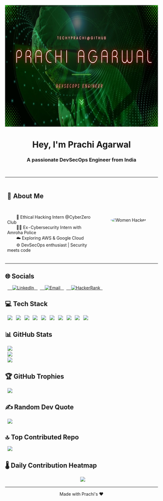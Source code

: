 <p align="center">
  <img src="https://github.com/techyprachi/techyprachi/blob/main/GITHUB%20Banner.jpg?raw=true" alt="GitHub Banner" width="100%" height="400">
</p>

<h1 align="center">Hey, I'm Prachi Agarwal</h1>
<h3 align="center">A passionate DevSecOps Engineer from India</h3>

<table>
  <tr>
    <td width="60%">
      <h2>💫 About Me</h2>
      <p>
        🔐 Ethical Hacking Intern @CyberZero Club <br>
        👮‍♀️ Ex-Cybersecurity Intern with Amroha Police <br>
        ☁️ Exploring AWS & Google Cloud <br>
        ⚙️ DevSecOps enthusiast | Security meets code
      </p>
    </td>
    <td width="40%" align="center">
      <img src="https://giffiles.alphacoders.com/223/223515.gif" alt="Women Hacker" width="250" style="border-radius: 50%;">
    </td>
  </tr>
</table>

<h2>🌐 Socials</h2>
<p>
  <a href="https://linkedin.com/in/prachi-agarwal-72a15729a" target="_blank">
    <img src="https://img.shields.io/badge/LinkedIn-%230077B5.svg?logo=linkedin&logoColor=white" alt="LinkedIn">
  </a>
  <a href="mailto:prachiag075@gmail.com">
    <img src="https://img.shields.io/badge/Email-D14836?logo=gmail&logoColor=white" alt="Email">
  </a>
  <a href="https://www.hackerrank.com/profile/hackermiss01" target="_blank">
    <img src="https://img.shields.io/badge/HackerRank-%2300EA62.svg?logo=HackerRank&logoColor=white" alt="HackerRank">
  </a>
</p>

<h2>💻 Tech Stack</h2>
<p>
  <img src="https://img.shields.io/badge/AWS-%23FF9900.svg?style=for-the-badge&logo=amazon-aws&logoColor=white">
  <img src="https://img.shields.io/badge/GoogleCloud-%234285F4.svg?style=for-the-badge&logo=google-cloud&logoColor=white">
  <img src="https://img.shields.io/badge/html5-%23E34F26.svg?style=for-the-badge&logo=html5&logoColor=white">
  <img src="https://img.shields.io/badge/css3-%231572B6.svg?style=for-the-badge&logo=css3&logoColor=white">
  <img src="https://img.shields.io/badge/c-%2300599C.svg?style=for-the-badge&logo=c&logoColor=white">
  <img src="https://img.shields.io/badge/java-%23ED8B00.svg?style=for-the-badge&logo=openjdk&logoColor=white">
  <img src="https://img.shields.io/badge/python-3670A0?style=for-the-badge&logo=python&logoColor=ffdd54">
  <img src="https://img.shields.io/badge/mysql-4479A1.svg?style=for-the-badge&logo=mysql&logoColor=white">
  <img src="https://img.shields.io/badge/github-%23121011.svg?style=for-the-badge&logo=github&logoColor=white">
  <img src="https://img.shields.io/badge/git-%23F05033.svg?style=for-the-badge&logo=git&logoColor=white">
</p>

<h2>📊 GitHub Stats</h2>
<p>
  <img src="https://github-readme-stats.vercel.app/api?username=techyprachi&theme=neon&hide_border=true&include_all_commits=true&count_private=false"><br>
  <img src="https://nirzak-streak-stats.vercel.app/?user=techyprachi&theme=neon&hide_border=true"><br>
  <img src="https://github-readme-stats.vercel.app/api/top-langs/?username=techyprachi&theme=neon&hide_border=true&include_all_commits=true&count_private=false&layout=compact">
</p>

<h2>🏆 GitHub Trophies</h2>
<p>
  <img src="https://github-profile-trophy.vercel.app/?username=techyprachi&theme=radical&no-frame=false&no-bg=false&margin-w=4">
</p>

<h2>✍️ Random Dev Quote</h2>
<p>
  <img src="https://quotes-github-readme.vercel.app/api?type=horizontal&theme=radical">
</p>

<h2>🔝 Top Contributed Repo</h2>
<p>
  <img src="https://github-contributor-stats.vercel.app/api?username=techyprachi&limit=5&theme=dark&combine_all_yearly_contributions=true">
</p>

<h2>🌡️ Daily Contribution Heatmap</h2>
<p align="center">
  <img src="https://github-readme-activity-graph.vercel.app/graph?username=techyprachi&theme=react-dark&hide_border=true">
</p>

<hr>
<p align="center">Made with Prachi's ❤️</p>
